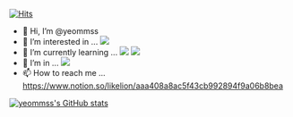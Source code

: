 [![Hits](https://hits.seeyoufarm.com/api/count/incr/badge.svg?url=https%3A%2F%2Fgithub.com%2Fyeommss%2Fhit-counter&count_bg=%23736BFF&title_bg=%23FFFFFF&icon=&icon_color=%23FFFFFF&title=%F0%9F%92%9C&edge_flat=true)](https://hits.seeyoufarm.com)

- 👋 Hi, I’m @yeommss
- 👀 I’m interested in ... <img src="https://img.shields.io/badge/Python-3776AB?style=flat-square&logo=Python&logoColor=white"/></a>
- 🌱 I’m currently learning ... <img src="https://img.shields.io/badge/Python-3776AB?style=flat-square&logo=Python&logoColor=white"/></a>
<img src="https://img.shields.io/badge/MySQL-4479A1?style=flat-square&logo=MySQL&logoColor=white"/></a>
- 💞️ I’m in ... <img src="https://img.shields.io/badge/LikeLion-FF9E2A?style=flat-square&logo=Notion&logoColor=white"/></a>
- 📫 How to reach me ... https://www.notion.so/likelion/aaa408a8ac5f43cb992894f9a06b8bea

<!---
yeommss/yeommss is a ✨ special ✨ repository because its `README.md` (this file) appears on your GitHub profile.
You can click the Preview link to take a look at your changes.
--->


[![yeommss's GitHub stats](https://github-readme-stats.vercel.app/api?username=yeommss)](https://github.com/yeommss/github-readme-stats)


